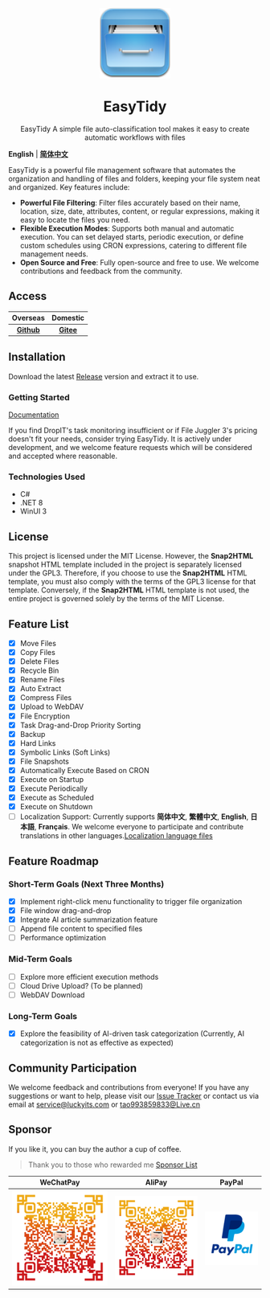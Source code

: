 <p align="center">
<a href="https://github.com/SaboZhang/EasyTidy" target="_blank">
<img align="center" alt="EasyTidy" width="140" src="src/EasyTidy/Assets/icon.png" />
</a>
</p>
<p align="center">
<a href="https://github.com/SaboZhang/EasyTidy/blob/main/LICENSE" target="_self"></a>
<h1 align="center">EasyTidy</h1>
<p align="center">EasyTidy A simple file auto-classification tool makes it easy to create automatic workflows with files
</p>

**English** | [**简体中文**](./README.md)

EasyTidy is a powerful file management software that automates the organization and handling of files and folders, keeping your file system neat and organized. Key features include:

- **Powerful File Filtering**: Filter files accurately based on their name, location, size, date, attributes, content, or regular expressions, making it easy to locate the files you need.
- **Flexible Execution Modes**: Supports both manual and automatic execution. You can set delayed starts, periodic execution, or define custom schedules using CRON expressions, catering to different file management needs.
- **Open Source and Free**: Fully open-source and free to use. We welcome contributions and feedback from the community.

## Access

| Overseas | Domestic |
| :--: | :--: |
| **[Github](https://github.com/SaboZhang/EasyTidy)** | **[Gitee](https://gitee.com/tao_SaboZhang/EasyTidy)** |

## Installation

Download the latest [Release](https://github.com/SaboZhang/EasyTidy/releases) version and extract it to use.

### Getting Started

[Documentation](https://easytidy.luckyits.com)

If you find DropIT's task monitoring insufficient or if File Juggler 3's pricing doesn't fit your needs, consider trying EasyTidy. It is actively under development, and we welcome feature requests which will be considered and accepted where reasonable.

### Technologies Used

- C#
- .NET 8
- WinUI 3

## License

This project is licensed under the MIT License. However, the **Snap2HTML** snapshot HTML template included in the project is separately licensed under the GPL3. Therefore, if you choose to use the **Snap2HTML** HTML template, you must also comply with the terms of the GPL3 license for that template. Conversely, if the **Snap2HTML** HTML template is not used, the entire project is governed solely by the terms of the MIT License.

## Feature List

- [x] Move Files
- [x] Copy Files
- [x] Delete Files
- [x] Recycle Bin
- [x] Rename Files
- [x] Auto Extract
- [x] Compress Files
- [x] Upload to WebDAV
- [x] File Encryption
- [x] Task Drag-and-Drop Priority Sorting
- [x] Backup
- [x] Hard Links
- [x] Symbolic Links (Soft Links)
- [x] File Snapshots
- [x] Automatically Execute Based on CRON
- [x] Execute on Startup
- [x] Execute Periodically
- [x] Execute as Scheduled
- [x] Execute on Shutdown
- [ ] Localization Support: Currently supports **简体中文**, **繁體中文**, **English**, **日本語**, **Français**. We welcome everyone to participate and contribute translations in other languages.[Localization language files](https://github.com/SaboZhang/EasyTidy/tree/main/src/EasyTidy/MultilingualResources)

## Feature Roadmap

### Short-Term Goals (Next Three Months)

- [x] Implement right-click menu functionality to trigger file organization
- [x] File window drag-and-drop
- [x] Integrate AI article summarization feature
- [ ] Append file content to specified files
- [ ] Performance optimization

### Mid-Term Goals

- [ ] Explore more efficient execution methods
- [ ] Cloud Drive Upload? (To be planned)
- [ ] WebDAV Download

### Long-Term Goals

- [x] Explore the feasibility of AI-driven task categorization (Currently, AI categorization is not as effective as expected)

## Community Participation

We welcome feedback and contributions from everyone! If you have any suggestions or want to help, please visit our [Issue Tracker](https://github.com/SaboZhang/EasyTidy/issues) or contact us via email at <service@luckyits.com> or <tao993859833@Live.cn>

## Sponsor

If you like it, you can buy the author a cup of coffee.

> Thank you to those who rewarded me [Sponsor List](Sponsor.md)

| WeChatPay | AliPay | PayPal |
| :--: | :--: | :--: |
| ![wechcatpay](./image/WeChanQR.png) | ![alipay](./image/AliPayQR.png) | <a href="https://www.paypal.me/EasyTidy" target="_blank"><img align="center" alt="EasyTidy" width="240"  src="./image/paypal.png" /></a> |
